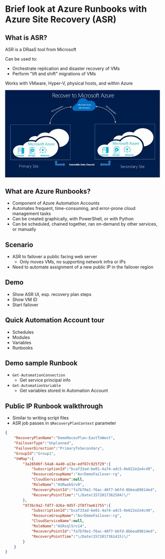 # Brief look at Azure Runbooks with Azure Site Recovery (ASR)

## What is ASR?

ASR is a DRaaS tool from Microsoft

Can be used to:

* Orchestrate replication and disaster recovery of VMs
* Perform "lift and shift" migrations of VMs

Works with VMware, Hyper-V, physical hosts, and within Azure

![](.\assets\migrate-to-premium-storage-using-azure-site-recovery-1.png)

## What are Azure Runbooks?

* Component of Azure Automation Accounts
* Automates frequent, time-consuming, and error-prone cloud management tasks
* Can be created graphically, with PowerShell, or with Python
* Can be scheduled, chained together, ran on-demand by other services, or manually

## Scenario

* ASR to failover a public facing web server
  * Only moves VMs, no supporting network infra or IPs
* Need to automate assignment of a new public IP in the failover region

## Demo

* Show ASR UI, esp. recovery plan steps
* Show VM ID
* Start failover

## Quick Automation Account tour

* Schedules
* Modules
* Variables
* Runbooks

## Demo sample Runbook

* `Get-AutomationConnection`
  * Get service principal info
* `Get-AutomationVariable`
  * Get variables stored in Automation Account

## Public IP Runbook walkthrough

* Similar to writing script files
* ASR job passes in `$RecoveryPlanContext` parameter
```json
{
    "RecoveryPlanName":"DemoRecovPlan-EastToWest",
    "FailoverType":"Unplanned",
    "FailoverDirection":"PrimaryToSecondary",
    "GroupId":"Group1",
    "VmMap":{
        "3a28506f-54a8-4a40-a13e-edf87c925f29":{
            "SubscriptionId":"bcaf33ad-be01-4a74-adc5-0e622e2e4c49",
            "ResourceGroupName":"AsrDemoFailover-rg",
            "CloudServiceName":null,
            "RoleName":"ASRwebSrv0",
            "RecoveryPointId":"fa7b70e1-f6ac-40f7-b6fd-8bbea89814ed",
            "RecoveryPointTime":"\/Date(1572017362584)\/"
        },
        "973bc9a2-fdf7-426a-9d5f-2f8f7ae61755":{
            "SubscriptionId":"bcaf33ad-be01-4a74-adc5-0e622e2e4c49",
            "ResourceGroupName":"AsrDemoFailover-rg",
            "CloudServiceName":null,
            "RoleName":"ASRsqlSrv14",
            "RecoveryPointId":"fa7b70e1-f6ac-40f7-b6fd-8bbea89814ed",
            "RecoveryPointTime":"\/Date(1572017361415)\/"
        }
    }
}
```